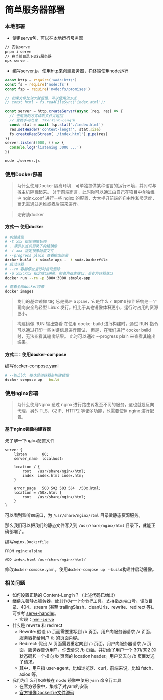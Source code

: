 # 简单服务器部署

### 本地部署

- 使用serve包，可以在本地运行服务器
```bash
// 安装serve
pnpm i serve
// 在当前目录下运行服务器
npx serve .
```
- 编写server.js，使用http来创建服务器，在终端使用node运行

```js
const http = require('node:http')
const fs = require('node:fs')
const fsp = require('node:fs/promises')

// 如果文件比较大就很慢，可以使用流方式
// const html = fs.readFileSync('index.html');

const server = http.createServer(async (req, res) => {
  // 使用流的方式读取文件并返回
  // 需要手动处理一下Content-Length
  const stat = await fsp.stat('./index.html')
  res.setHeader('content-length', stat.size)
  fs.createReadStream('./index.html').pipe(res)
})
server.listen(3000, () => {
  console.log('listening 3000 ...')
})

```

```bash
node ./server.js
```

### 使用Docker部署

> 为什么使用Docker
> 隔离环境，可单独提供某种语言的运行环境，并同时与宿主机隔离起来。
> 对于前端而言，此时你可以通过由自己在项目中单独维护 nginx.conf 进行一些 nginx 的配置，大大提升前端的自由性和灵活度，而无需通过运维或者后端来进行。

> 先安装docker

#### 方式一: 使用docker

```bash
# 构建镜像
# -t xxx 指定镜像名称
# . 表示从当前目录下构建镜像
# -f xxx 指定镜像配置文件
# --progress plain 查看输出结果
docker build -t simple-app . -f node.Dockerfile
# 启动容器
# --rm 容器停止运行时自动删除
# -p xxx:xxx 指定端口映射，前者为宿主端口，后者为容器端口
docker run --rm -p 3000:3000 simple-app

# 查看全部docker镜像
docker images
```

> 我们的基础镜像 tag 总是携带 `alpine`，它是什么？
> alpine 操作系统是一个面向安全的轻型 Linux 发行。相比于其他镜像体积更小，运行时占用的资源更小。

> 构建镜像 RUN 输出查看
> 在使用 docker build 进行构建时，通过 RUN 指令可以通过打印一些关键信息进行调试，
> 但是，在我们进行 docker build 时，无法查看其输出结果。
> 此时可以通过 --progress plain 来查看其输出结果。

#### 方式二：使用docker-compose

编写docker-compose.yaml

```bash
# --build: 每次启动容器前构建镜像
docker-compose up --build
```

### 使用nginx部署

> 为什么使用Nginx
> 通过 nginx 进行路由转发至不同的服务，这也就是反向代理，另外 TLS、GZIP、HTTP2 等诸多功能，也需要使用 nginx 进行配置。

#### 基于nginx镜像构建容器

先了解一下nginx配置文件

```
server {
    listen       80;
    server_name  localhost;

    location / {
        root   /usr/share/nginx/html;
        index  index.html index.htm;
    }

    error_page   500 502 503 504  /50x.html;
    location = /50x.html {
        root   /usr/share/nginx/html;
    }
}
```

可以看到监听`80`端口，为 `/usr/share/nginx/html` 目录做静态资源服务。

那么我们可以把我们的静态文件写入到 `/usr/share/nginx/html` 目录下，就能正确部署了。

编写`nginx.Dockerfile`

```
FROM nginx:alpine

ADD index.html /usr/share/nginx/html/
```

修改`docker-compose.yaml`，使用`docker-compose up --build`构建并启动镜像。

### 相关问题

- 如何设置正确的 Content-Length？（上述代码已给出）
- 继续完善静态服务器，使其作为一个命令行工具，支持指定端口号、读取目录、404、stream (甚至 trailingSlash、cleanUrls、rewrite、redirect 等)。可参考 [serve-handler](https://github.com/vercel/serve-handler)。
  - 实现：[mini-serve](https://github.com/Merlin218/simple-deploy/tree/master/mini-serve)
- 什么是 rewrite 和 redirect
  - Rewrite: 假设 /a 页面需要重写到 /b 页面。用户向服务器请求 /a 页面，服务器扔给用户 /b 的页面内容。
  - Redirect: 假设 /a 页面需要重定向到 /b 页面。用户向服务器请求 /a 页面，服务器告诉用户，你去请求 /b 页面。并扔给了用户一个 301/302 的状态码和一个指向 /b 页面的 location header。用户又去向 /b 页面发送了请求。
  - 其中，用户指 user-agent，比如浏览器、curl，前端来说，比如 fetch、axios 等。
- 我们为什么可以直接在 node 镜像中使用 yarn 命令行工具
  - 在官方镜像中，集成了对yarn的安装
  - [官方镜像Dockerfile文件源码](https://github.com/nodejs/docker-node/blob/90065897cdca681a20c3383f28b436bc2434928f/18/alpine3.15/Dockerfile)
